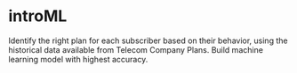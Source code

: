 # introML
Identify the right plan for each subscriber based on their behavior, using the historical data available from Telecom Company Plans. Build machine learning model with highest accuracy.
